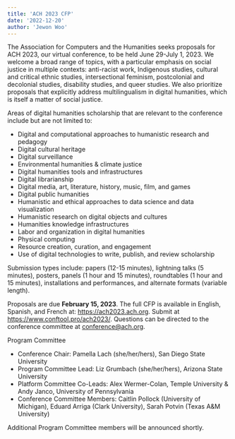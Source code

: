 ```yaml
---
title: 'ACH 2023 CFP'
date: '2022-12-20'
author: 'Jewon Woo'
---
```

The Association for Computers and the Humanities seeks proposals for ACH 2023, our virtual conference, to be held June 29-July 1, 2023. We welcome a broad range of topics, with a particular emphasis on social justice in multiple contexts: anti-racist work, Indigenous studies, cultural and critical ethnic studies, intersectional feminism, postcolonial and decolonial studies, disability studies, and queer studies. We also prioritize proposals that explicitly address multilingualism in digital humanities, which is itself a matter of social justice.

Areas of digital humanities scholarship that are relevant to the conference include but are not limited to:

- Digital and computational approaches to humanistic research and pedagogy
- Digital cultural heritage
- Digital surveillance
- Environmental humanities &amp; climate justice
- Digital humanities tools and infrastructures
- Digital librarianship
- Digital media, art, literature, history, music, film, and games
- Digital public humanities
- Humanistic and ethical approaches to data science and data visualization
- Humanistic research on digital objects and cultures
- Humanities knowledge infrastructures
- Labor and organization in digital humanities
- Physical computing
- Resource creation, curation, and engagement
- Use of digital technologies to write, publish, and review scholarship

Submission types include: papers (12-15 minutes), lightning talks (5 minutes), posters, panels (1 hour and 15 minutes), roundtables (1 hour and 15 minutes), installations and performances, and alternate formats (variable length).

Proposals are due **February 15, 2023**. The full CFP is available in English, Spanish, and French at: <https://ach2023.ach.org>. Submit at <https://www.conftool.pro/ach2023/>. Questions can be directed to the conference committee at <conference@ach.org>.

Program Committee

- Conference Chair: Pamella Lach (she/her/hers), San Diego State University
- Program Committee Lead: Liz Grumbach (she/her/hers), Arizona State University
- Platform Committee Co-Leads: Alex Wermer-Colan, Temple University &amp; Andy Janco, University of Pennsylvania
- Conference Committee Members: Caitlin Pollock (University of Michigan), Eduard Arriga (Clark University), Sarah Potvin (Texas A&amp;M University)

Additional Program Committee members will be announced shortly.